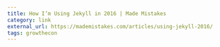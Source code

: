 ```yaml
---
title: How I’m Using Jekyll in 2016 | Made Mistakes
category: link
external_url: https://mademistakes.com/articles/using-jekyll-2016/
tags: growthecon
---
```

